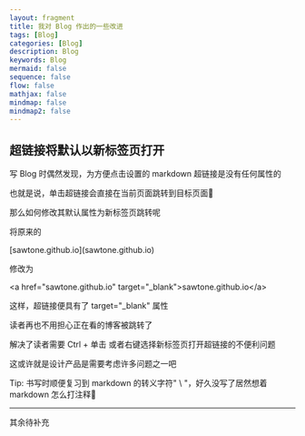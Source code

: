 ```yaml
---
layout: fragment
title: 我对 Blog 作出的一些改进
tags: [Blog]
categories: [Blog]
description: Blog
keywords: Blog
mermaid: false
sequence: false
flow: false
mathjax: false
mindmap: false
mindmap2: false
---
```


## 超链接将默认以新标签页打开

写 Blog 时偶然发现，为方便点击设置的 markdown 超链接是没有任何属性的

也就是说，单击超链接会直接在当前页面跳转到目标页面🥲

那么如何修改其默认属性为新标签页跳转呢

将原来的

\[sawtone.github.io\]\(sawtone.github.io\) 

修改为 

\<a href\="sawtone.github.io" target\="_blank"\>sawtone.github.io\</a\>

这样，超链接便具有了 target="_blank" 属性

读者再也不用担心正在看的博客被跳转了

解决了读者需要 Ctrl + 单击 或者右键选择新标签页打开超链接的不便利问题

这或许就是设计产品是需要考虑许多问题之一吧

Tip: 书写时顺便复习到 markdown 的转义字符" \ "，好久没写了居然想着 markdown 怎么打注释🥲


----------------------------------

其余待补充
